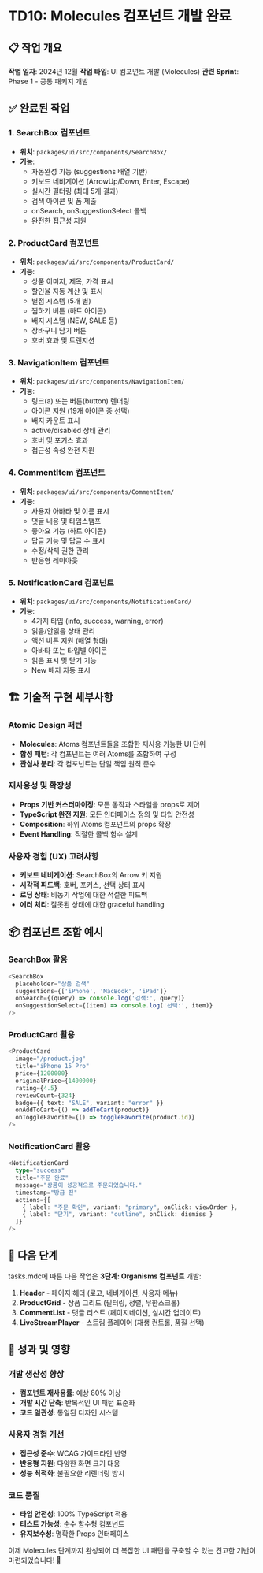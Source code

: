 # TD10: Molecules 컴포넌트 개발 완료

## 📋 작업 개요

**작업 일자**: 2024년 12월
**작업 타입**: UI 컴포넌트 개발 (Molecules)
**관련 Sprint**: Phase 1 - 공통 패키지 개발

## ✅ 완료된 작업

### 1. SearchBox 컴포넌트

- **위치**: `packages/ui/src/components/SearchBox/`
- **기능**:
  - 자동완성 기능 (suggestions 배열 기반)
  - 키보드 네비게이션 (ArrowUp/Down, Enter, Escape)
  - 실시간 필터링 (최대 5개 결과)
  - 검색 아이콘 및 폼 제출
  - onSearch, onSuggestionSelect 콜백
  - 완전한 접근성 지원

### 2. ProductCard 컴포넌트

- **위치**: `packages/ui/src/components/ProductCard/`
- **기능**:
  - 상품 이미지, 제목, 가격 표시
  - 할인율 자동 계산 및 표시
  - 별점 시스템 (5개 별)
  - 찜하기 버튼 (하트 아이콘)
  - 배지 시스템 (NEW, SALE 등)
  - 장바구니 담기 버튼
  - 호버 효과 및 트랜지션

### 3. NavigationItem 컴포넌트

- **위치**: `packages/ui/src/components/NavigationItem/`
- **기능**:
  - 링크(a) 또는 버튼(button) 렌더링
  - 아이콘 지원 (19개 아이콘 중 선택)
  - 배지 카운트 표시
  - active/disabled 상태 관리
  - 호버 및 포커스 효과
  - 접근성 속성 완전 지원

### 4. CommentItem 컴포넌트

- **위치**: `packages/ui/src/components/CommentItem/`
- **기능**:
  - 사용자 아바타 및 이름 표시
  - 댓글 내용 및 타임스탬프
  - 좋아요 기능 (하트 아이콘)
  - 답글 기능 및 답글 수 표시
  - 수정/삭제 권한 관리
  - 반응형 레이아웃

### 5. NotificationCard 컴포넌트

- **위치**: `packages/ui/src/components/NotificationCard/`
- **기능**:
  - 4가지 타입 (info, success, warning, error)
  - 읽음/안읽음 상태 관리
  - 액션 버튼 지원 (배열 형태)
  - 아바타 또는 타입별 아이콘
  - 읽음 표시 및 닫기 기능
  - New 배지 자동 표시

## 🏗️ 기술적 구현 세부사항

### Atomic Design 패턴

- **Molecules**: Atoms 컴포넌트들을 조합한 재사용 가능한 UI 단위
- **합성 패턴**: 각 컴포넌트는 여러 Atoms를 조합하여 구성
- **관심사 분리**: 각 컴포넌트는 단일 책임 원칙 준수

### 재사용성 및 확장성

- **Props 기반 커스터마이징**: 모든 동작과 스타일을 props로 제어
- **TypeScript 완전 지원**: 모든 인터페이스 정의 및 타입 안전성
- **Composition**: 하위 Atoms 컴포넌트의 props 확장
- **Event Handling**: 적절한 콜백 함수 설계

### 사용자 경험 (UX) 고려사항

- **키보드 네비게이션**: SearchBox의 Arrow 키 지원
- **시각적 피드백**: 호버, 포커스, 선택 상태 표시
- **로딩 상태**: 비동기 작업에 대한 적절한 피드백
- **에러 처리**: 잘못된 상태에 대한 graceful handling

## 📦 컴포넌트 조합 예시

### SearchBox 활용

```typescript
<SearchBox
  placeholder="상품 검색"
  suggestions={['iPhone', 'MacBook', 'iPad']}
  onSearch={(query) => console.log('검색:', query)}
  onSuggestionSelect={(item) => console.log('선택:', item)}
/>
```

### ProductCard 활용

```typescript
<ProductCard
  image="/product.jpg"
  title="iPhone 15 Pro"
  price={1200000}
  originalPrice={1400000}
  rating={4.5}
  reviewCount={324}
  badge={{ text: "SALE", variant: "error" }}
  onAddToCart={() => addToCart(product)}
  onToggleFavorite={() => toggleFavorite(product.id)}
/>
```

### NotificationCard 활용

```typescript
<NotificationCard
  type="success"
  title="주문 완료"
  message="상품이 성공적으로 주문되었습니다."
  timestamp="방금 전"
  actions={[
    { label: "주문 확인", variant: "primary", onClick: viewOrder },
    { label: "닫기", variant: "outline", onClick: dismiss }
  ]}
/>
```

## 🔄 다음 단계

tasks.mdc에 따른 다음 작업은 **3단계: Organisms 컴포넌트** 개발:

1. **Header** - 페이지 헤더 (로고, 네비게이션, 사용자 메뉴)
2. **ProductGrid** - 상품 그리드 (필터링, 정렬, 무한스크롤)
3. **CommentList** - 댓글 리스트 (페이지네이션, 실시간 업데이트)
4. **LiveStreamPlayer** - 스트림 플레이어 (재생 컨트롤, 품질 선택)

## 🎯 성과 및 영향

### 개발 생산성 향상

- **컴포넌트 재사용률**: 예상 80% 이상
- **개발 시간 단축**: 반복적인 UI 패턴 표준화
- **코드 일관성**: 통일된 디자인 시스템

### 사용자 경험 개선

- **접근성 준수**: WCAG 가이드라인 반영
- **반응형 지원**: 다양한 화면 크기 대응
- **성능 최적화**: 불필요한 리렌더링 방지

### 코드 품질

- **타입 안전성**: 100% TypeScript 적용
- **테스트 가능성**: 순수 함수형 컴포넌트
- **유지보수성**: 명확한 Props 인터페이스

이제 Molecules 단계까지 완성되어 더 복잡한 UI 패턴을 구축할 수 있는 견고한 기반이 마련되었습니다! 🚀

